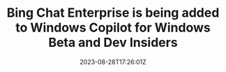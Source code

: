 ---
external: true
url: https://www.neowin.net/news/bing-chat-enterprise-is-being-added-to-windows-copilot-for-windows-beta-and-dev-insiders/
title: Bing Chat Enterprise is being added to Windows Copilot for Windows Beta and Dev Insiders
description: Windows Insiders in the Beta and Dev channels who are commercial users can soon access Microsoft's recently revealed chatbot AI Bing Chat Enterprise in the preview for Windows Copilot.
date: 2023-08-28T17:26:01Z
icon: https://www.google.com/s2/favicons?domain=www.neowin.net&sz=32
source: Neowin
---